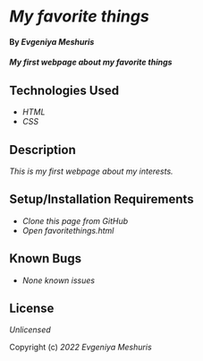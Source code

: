 # _My favorite things_

#### By _**Evgeniya Meshuris**_

#### _My first webpage about my favorite things_

## Technologies Used

* _HTML_
* _CSS_

## Description

_This is my first webpage about my interests._

## Setup/Installation Requirements

* _Clone this page from GitHub_
* _Open favoritethings.html_

## Known Bugs

* _None known issues_

## License

_Unlicensed_

Copyright (c) _2022_ _Evgeniya Meshuris_
